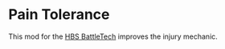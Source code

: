 # Pain Tolerance

This mod for the [HBS BattleTech](http://battletechgame.com/) improves the injury mechanic.

